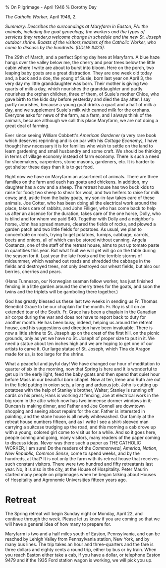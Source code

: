 % On Pilgrimage - April 1946
% Dorothy Day

*The Catholic Worker*, April 1946, 2.

*Summary: Describes the surroundings at Maryfarm in Easton, PA: the
animals, including the goat genealogy, the workers and the types of
services they render,a welcome change in schedule and the new St. Joseph
outdoor shrine. Boasts of the visitors,readers of the Catholic Worker,
who come to discuss by the hundreds. (DDLW \#423).*

The 29th of March, and a perfect Spring day here at Maryfarm. A blue
haze hangs over the valley below me, the cherry and pear trees below the
little cabin where I write are about to burst into bloom. Here on the
porch, two leaping baby goats are a great distraction. They are one week
old today and, a buck and a doe, the young of Susie, born last year on
April 3, the very day my little granddaughter was born. Their mother is
giving two quarts of milk a day, which nourishes the granddaughter and
partly nourishes the orphan children, three of them, of Susie's mother
Chloe, who gave birth to the kids day before yesterday and died the day
after. I say partly nourishes, because a young goat drinks a quart and a
half of milk a day, and we supplement Susie's milk with canned milk for
the orphans. Everyone asks for news of the farm, as a farm, and I always
think of the animals, because although we call this place Maryfarm, we
are not doing a great deal of farming.

Ever since seeing William Cobbett's *American Gardener* (a very rare book
which deserves reprinting and is on par with his *Cottage
Economy),* I have thought how necessary it is for families who wish to
settle on the land to learn gardening and small husbandry and some
craft. We should be thinking in terms of village economy instead of farm
economy. There is such a need for shoemakers, carpenters, stone masons,
gardeners, etc. It is harder to get shelter these days than it is to get
food.

Right now we have on Maryfarm an assortment of animals. There are three
families on the farm and each has goats and chickens. In addition, my
daughter has a cow and a sheep. The retreat house has two buck kids to
raise for food; two sheep to shear for wool, and two heifers to raise
for milk cows; and, aside from the baby goats, my son-in-law takes care
of these animals. Joe Cotter, who has been doing all the electrical work
around the place, takes care of rabbits, and John Filliger, who has come
back to help us after an absence for the duration, takes care of the one
horse, Dolly, who is blind and for whom we paid \$40. Together with
Dolly and a neighbor's horse, John has spread manure, cleared the fields
of rocks, and plowed a garden patch and two little fields for potatoes.
As usual, we plan to concentrate on roots, trying to get potatoes,
turnips, cabbage, carrots, beets and onions, all of which can be stored
without canning. Angela Costanza, one of the staff of the retreat house,
aims to put up tomato paste in quantities this year. But what fruit we
will get will go on the table during the season for it. Last year the
late frosts and the terrible storms of midsummer, which washed out roads
and shredded the cabbage in the fields and destroyed trees, not only
destroyed our wheat fields, but also our berries, cherries and pears.

(Hans Tunneson, our Norwegian seaman fellow worker, has just finished
fencing in a little garden around the cherry trees for the goats, and
soon the twins and the triplets will be gamboling there together.)

God has greatly blessed us these last two weeks in sending us Fr. Thomas
Benedict Grace to be our chaplain for the month. Fr. Roy is still on an
extended tour of the South. Fr. Grace has been a chaplain in the
Canadian air corps during the war and does not have to report back to
duty for another month. He has been busy, indeed, helping us around
the retreat house, and his suggestions and direction have been
invaluable. There is now a little shrine to St. Joseph up on the crest
of the first hill, on the picnic grounds, only as yet we have no St.
Joseph of proper size to put in it. We need a statue about ten inches
high and we are hoping to get one of our artists to carve it. Our large
statue of St. Joseph, which Tina de Aragon made for us, is too large for
the shrine.

What a peaceful and joyful day! We have changed our hour of
meditation to quarter of six in the morning, now that Spring is here and
it is wonderful to get up in the early light, feed the baby goats and
then spend that quiet hour before Mass in our beautiful barn chapel. Now
at ten, Irene and Ruth are out in the field putting in onion sets, a
long and arduous job. John is cutting up potatoes with the help of
Stanley's brother, Walter; Stanley is running off cards on his press;
Hans is working at fencing, Joe at electrical work in the big room in
the attic which now has two immense dormer windows in it; Duncan is
making dinner, and Father and Joe Connell are downtown shopping and
seeing about repairs for the car. Father is interested in painting, and
the stone house is all newly whitewashed. Our family at the retreat
house numbers fifteen, and as I write I see a shirt-sleeved man carrying
a suitcase trudging up the road, and this morning a cab drove up with a
young, colored girl come to visit us for a while. And so it goes here,
people coming and going, many visitors, many readers of the paper coming
to discuss ideas. Never was there such a paper as THE CATHOLIC WORKER, I
am sure! Do the readers of the *Commonweal, America, Nation, New
Republic, Common Sense,* come to spend weeks, and by the hundreds, at
that? It is not only the farm with its retreat house that receives such
constant visitors. There were two hundred and fifty retreatants last
year. No, it is also in the city, at the House of Hospitality. Peter
Maurin started many people on pilgrimages when he began talking about
Houses of Hospitality and Agronomic Universities fifteen years ago.

Retreat
===

The Spring retreat will begin Sunday night or Monday, April 22, and
continue through the week. Please let us know if you are coming so that
we will have a general idea of how many to prepare for.

Maryfarm is two and a half miles south of Easton, Pennsylvania, and can
be reached by Lehigh Valley from Pennsylvania station, New York, and by
many bus lines. The trip takes an hour and three-quarters and the fare
is three dollars and eighty cents a round trip, either by bus or by
train. When you reach Easton either take a cab, if you have a dollar, or
telephone Easton 9479 and if the 1935 Ford station wagon is working, we
will pick you up.
